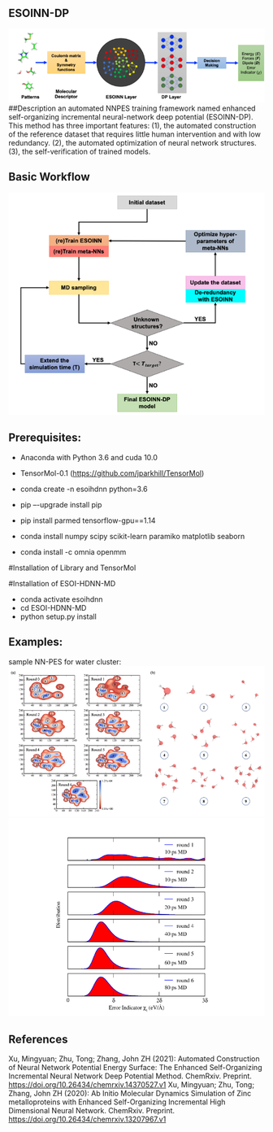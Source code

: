 ## ESOINN-DP
![cover image](./ESOINN-DP.png)
##Description
an automated NNPES training framework named enhanced self-organizing incremental neural-network deep potential (ESOINN-DP). This method has three important features: (1), the automated construction of the reference dataset that requires little human intervention and with low redundancy. (2), the automated optimization of neural network structures. (3), the self-verification of trained models.
## Basic Workflow
![cover image](./workflow.png)

## Prerequisites:
* Anaconda with Python 3.6 and cuda 10.0 
* TensorMol-0.1 (https://github.com/jparkhill/TensorMol) 
* conda create -n esoihdnn python=3.6
* pip –-upgrade install pip

* pip install parmed tensorflow-gpu==1.14
* conda install numpy scipy scikit-learn paramiko matplotlib seaborn
* conda install -c omnia openmm


#Installation of Library and TensorMol

#Installation of ESOI-HDNN-MD
* conda activate esoihdnn
* cd ESOI-HDNN-MD
*  python setup.py install

## Examples:
sample NN-PES for water cluster:
![cover image](./water_example.png)
![cover image](./error.png)

## References
Xu, Mingyuan; Zhu, Tong; Zhang, John ZH (2021): Automated Construction of Neural Network Potential Energy Surface: The Enhanced Self-Organizing Incremental Neural Network Deep Potential Method. ChemRxiv. Preprint. https://doi.org/10.26434/chemrxiv.14370527.v1 
Xu, Mingyuan; Zhu, Tong; Zhang, John ZH (2020): Ab Initio Molecular Dynamics Simulation of Zinc metalloproteins with Enhanced Self-Organizing Incremental High Dimensional Neural Network. ChemRxiv. Preprint. https://doi.org/10.26434/chemrxiv.13207967.v1 
